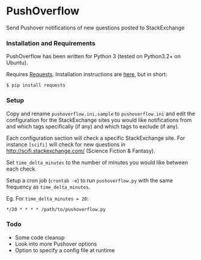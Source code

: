 PushOverflow
============

Send Pushover notifications of new questions posted to StackExchange

### Installation and Requirements

PushOverflow has been written for Python 3 (tested on Python3.2+ on Ubuntu). 

Requires [Requests](http://docs.python-requests.org/en/latest/). Installation instructions are [here](http://docs.python-requests.org/en/latest/user/install.html#install), but in short:
```
$ pip install requests
```

### Setup

Copy and rename `pushoverflow.ini.sample` to `pushoverflow.ini` and edit the configuration for the StackExchange sites you would like notifications from and which tags specifically (if any) and which tags to exclude (if any).

Each configuration section will check a specific StackExchange site. For instance `[scifi]` will check for new questions in http://scifi.stackexchange.com/ (Science Fiction & Fantasy).

Set `time_delta_minutes` to the number of minutes you would like between each check.

Setup a cron job (`crontab -e`) to run `pushoverflow.py` with the same frequency as `time_delta_minutes`.

Eg. For `time_delta_minutes = 20`:

```
*/20 * * * * /path/to/pushoverflow.py
```

### Todo

- Some code cleanup
- Look into more Pushover options
- Option to specify a config file at runtime
